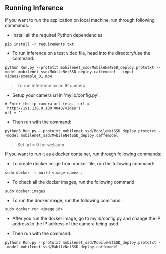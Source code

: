 ## Running Inference
If you want to run the application on local machine, run through following commands:
- Install all the required Python dependencies:
```
pip install -r requirements.txt
```
- To run inference on a test video file, head into the directory/use the command: 
```
python Run.py --prototxt mobilenet_ssd/MobileNetSSD_deploy.prototxt --model mobilenet_ssd/MobileNetSSD_deploy.caffemodel --input videos/example_01.mp4
```
> To run inference on an IP camera:
- Setup your camera url in 'mylib/config.py':

```
# Enter the ip camera url (e.g., url = 'http://191.138.0.100:8040/video')
url = ''
```
- Then run with the command:
```
python3 Run.py --prototxt mobilenet_ssd/MobileNetSSD_deploy.prototxt --model mobilenet_ssd/MobileNetSSD_deploy.caffemodel
```
> Set url = 0 for webcam.


If you want to run it as a docker container, run through following commands:
- To create docker image from docker file, run the following command:
```
sudo docker -t build <image-name> .
```

- To check all the docker images, run the following command:
```
sudo docker images
```

- To run the docker image, run the following command:
```
sudo docker run <image-id> 
```
- After you run the docker image, go to mylib/config.py and change the IP address to the IP address of the camera being used.

- Then run with the command:
```
python3 Run.py --prototxt mobilenet_ssd/MobileNetSSD_deploy.prototxt --model mobilenet_ssd/MobileNetSSD_deploy.caffemodel
```
